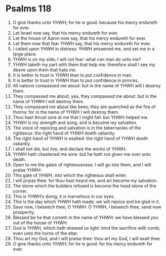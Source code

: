 ﻿# Psalms 118
1. O give thanks unto YHWH; for he is good: because his mercy endureth for ever. 
2. Let Israel now say, that his mercy endureth for ever. 
3. Let the house of Aaron now say, that his mercy endureth for ever. 
4. Let them now that fear YHWH say, that his mercy endureth for ever. 
5. I called upon YHWH in distress: YHWH answered me, and set me in a large place. 
6. YHWH is on my side; I will not fear: what can man do unto me? 
7. YHWH taketh my part with them that help me: therefore shall I see my desire upon them that hate me. 
8. It is better to trust in YHWH than to put confidence in man. 
9. It is better to trust in YHWH than to put confidence in princes. 
10. All nations compassed me about: but in the name of YHWH will I destroy them. 
11. They compassed me about; yea, they compassed me about: but in the name of YHWH I will destroy them. 
12. They compassed me about like bees; they are quenched as the fire of thorns: for in the name of YHWH I will destroy them. 
13. Thou hast thrust sore at me that I might fall: but YHWH helped me. 
14. YHWH is my strength and song, and is become my salvation. 
15. The voice of rejoicing and salvation is in the tabernacles of the righteous: the right hand of YHWH doeth valiantly. 
16. The right hand of YHWH is exalted: the right hand of YHWH doeth valiantly. 
17. I shall not die, but live, and declare the works of YHWH. 
18. YHWH hath chastened me sore: but he hath not given me over unto death. 
19. Open to me the gates of righteousness: I will go into them, and I will praise YHWH: 
20. This gate of YHWH, into which the righteous shall enter. 
21. I will praise thee: for thou hast heard me, and art become my salvation. 
22. The stone which the builders refused is become the head stone of the corner. 
23. This is YHWH’s doing; it is marvellous in our eyes. 
24. This is the day which YHWH hath made; we will rejoice and be glad in it. 
25. Save now, I beseech thee, O YHWH: O YHWH, I beseech thee, send now prosperity. 
26. Blessed be he that cometh in the name of YHWH: we have blessed you out of the house of YHWH. 
27. God is YHWH, which hath shewed us light: bind the sacrifice with cords, even unto the horns of the altar. 
28. Thou art my God, and I will praise thee: thou art my God, I will exalt thee. 
29. O give thanks unto YHWH; for he is good: for his mercy endureth for ever. 

